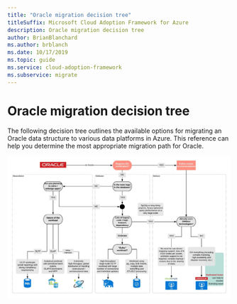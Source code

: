 ```yaml
---
title: "Oracle migration decision tree"
titleSuffix: Microsoft Cloud Adoption Framework for Azure
description: Oracle migration decision tree
author: BrianBlanchard
ms.author: brblanch
ms.date: 10/17/2019
ms.topic: guide
ms.service: cloud-adoption-framework
ms.subservice: migrate
---
```


# Oracle migration decision tree

The following decision tree outlines the available options for migrating an Oracle data structure to various data platforms in Azure. This reference can help you determine the most appropriate migration path for Oracle.

![Oracle migration decision tree](../../_images/innovate/considerations/oracle-migration-decision-tree.png)

